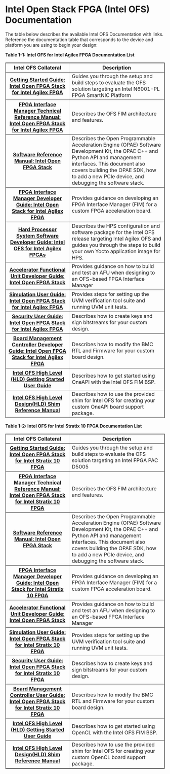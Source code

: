 # Intel Open Stack FPGA (Intel OFS) Documentation

The table below describes the available Intel OFS Documentation with links.   Reference the documentation table that corresponds to the device and platform you are using to begin your design:



**Table 1-1: Intel OFS for Intel Agilex FPGA Documentation List**
<table border="1" width="100%">
	<col style="width:40%">
	<col style="width:60%">	
	<thead>
	<tr>
		<th>Intel OFS Collateral</th>
		<th>Description</th>		
	</tr>
	</thead>
	<tbody>
	<tr>
		<th><a href="https://github.com/otcshare/intel-ofs-docs/blob/main/n6000/user_guides/ofs_getting_started/ug_qs_ofs_n6000.md">Getting Started Guide: Intel Open FPGA Stack for Intel Agilex FPGA</a></th>
		<td>Guides you through the setup and build steps to evaluate the OFS solution targeting an Intel N6001-PL FPGA SmartNIC Platform</td>
	</tr>
<tr>
		<th><a href="https://github.com/otcshare/intel-ofs-docs/blob/main/n6000/reference_manuals/ofs_fim/mnl_fim_ofs_n6000.md">FPGA Interface Manager Technical Reference Manual: Intel Open FPGA Stack for Intel Agilex FPGA</a></th>
		<td>Describes the OFS FIM architecture and features. </td>
	</tr>
<tr>
		<th><a href="https://github.com/otcshare/intel-ofs-docs/blob/main/common/reference_manual/ofs_sw/mnl_sw_ofs.md">Software Reference Manual: Intel Open FPGA Stack</a></th>
		<td>Describes the Open Programmable Acceleration Engine (OPAE) Software Development Kit, the OPAE C++ and Python API and management interfaces.  This document also covers building the OPAE SDK, how to add a new PCIe device, and debugging the software stack. </td>
	</tr>
	<tr>
		<th><a href="https://github.com/otcshare/intel-ofs-docs/blob/main/n6000/dev_guides/fim_dev/ug_dev_fim_ofs_n6000.md">FPGA Interface Manager Developer Guide: Intel Open Stack for Intel Agilex FPGA</a></th>
		<td>Provides guidance on developing an FPGA Interface Manager (FIM) for a custom FPGA acceleration board.</td>
	</tr>
<tr>
		<th><a href="https://github.com/otcshare/intel-ofs-docs/blob/main/n6000/user_guides/hps_developer/hps_developer_ug.md">Hard Processor System Software Developer Guide: Intel OFS for Intel Agilex FPGAs</td><td>Describes the HPS configuration and software package for the Intel OFS release targeting Intel Agilex OFS and guides you through the steps to build your own Yocto application image for HPS.
	</tr>
<tr>
		<th><a href="https://github.com/otcshare/intel-ofs-docs/blob/main/n6000/dev_guides/afu_dev/ug_dev_afu_ofs_n6000.md">Accelerator Functional Unit Developer Guide: Intel Open FPGA Stack</a></th>
		<td>Provides guidance on how to build and test an AFU when designing to an OFS-based FPGA Interface Manager </td></tr>
<tr>
		<th><a href="https://github.com/otcshare/intel-ofs-docs/blob/main/n6000/user_guides/uvm_simulation/ug_sim_ofs_n6000.md">Simulation User Guide: Intel Open FPGA Stack for Intel Agilex FPGA</a></th>
		<td>Provides steps for setting up the UVM verification tool suite and running UVM unit tests.</td>
	</tr>
	<tr>
		<th><a href="https://github.com/otcshare/intel-ofs-docs/blob/main/n6000/user_guides/%20ug_security_ofs_n6000/ug-pac-security-N6000.md">Security User Guide: Intel Open FPGA Stack for Intel Agilex FPGA</a></th>
		<td>Describes how to create keys and sign bitstreams for your custom design.</td>
	</tr>
<tr>
		<th><a href="https://github.com/otcshare/intel-ofs-docs/blob/main/n6000/user_guides/ug_bmc_ofs_n6000/ug_dev_bmc_ofs_n6000.md">Board Management Controller Developer Guide: Intel Open FPGA Stack for Intel Agilex FPGA</a></th>
		<td>Describes how to modify the BMC RTL and Firmware for your custom board design.</td>
	</tr>
	<tr>
		<th><a href="https://github.com/otcshare/intel-ofs-docs/blob/main/common/user_guides/ofs_hld/ug_hld_ofs.md">Intel OFS High Level (HLD) Getting Started User Guide</a></th>
		<td>Describes how to get started using OneAPI with the Intel OFS FIM BSP.</td>
	</tr>
	<tr>
		<th><a href="https://github.com/otcshare/intel-ofs-docs/blob/main/common/reference_manual/ofs_hld/mnl_hld_ofs.md">Intel OFS High Level Design(HLD) Shim Reference Manual</a></th>
		<td>Describes how to use the provided shim for Intel OFS for creating your custom OneAPI board support package.</td>
	</tr>
	</tbody>
</table>

**Table 1-2: Intel OFS for Intel Stratix 10 FPGA Documentation List**
<table border="1" width="100%">
	<col style="width:40%">
	<col style="width:60%">	
	<thead>
	<tr>
		<th>Intel OFS Collateral</th>
		<th>Description</th>		
	</tr>
	</thead>
	<tbody>
	<tr>
		<th><a href="https://github.com/otcshare/intel-ofs-docs/tree/master/d5005/user_guides/ug_qs_ofs_d5005/ug_qs_ofs_d5005.md">Getting Started Guide: Intel Open FPGA Stack for Intel Stratix 10 FPGA</a></th>
		<td>Guides you through the setup and build steps to evaluate the OFS solution targeting an Intel FPGA PAC D5005</td>
	</tr>
	<tr>
		<th><a href="https://github.com/otcshare/intel-ofs-docs/tree/master/d5005/reference_manuals/ofs_fim/mnl_fim_ofs_d5005.md">FPGA Interface Manager Technical Reference Manual: Intel Open FPGA Stack for Intel Stratix 10 FPGA</a></th>
		<td>Describes the OFS FIM architecture and features. </td>
	</tr>
<tr>
		<th><a href="https://github.com/otcshare/intel-ofs-docs/blob/main/common/reference_manual/ofs_sw/mnl_sw_ofs.md">Software Reference Manual: Intel Open FPGA Stack</a></th>
		<td>Describes the Open Programmable Acceleration Engine (OPAE) Software Development Kit, the OPAE C++ and Python API and management interfaces.  This document also covers building the OPAE SDK, how to add a new PCIe device, and debugging the software stack. </td>
	</tr>
	<tr>
		<th><a href="https://github.com/otcshare/intel-ofs-docs/tree/master/d5005/dev_guides/fim_dev/ug_dev_fim_ofs_d5005.md">FPGA Interface Manager Developer Guide: Intel Open Stack for Intel Stratix 10 FPGA</a></th>
		<td>Provides guidance on developing an FPGA Interface Manager (FIM) for a custom FPGA acceleration board.</td>
	</tr>
	<tr>
		<th><a href="https://github.com/otcshare/intel-ofs-docs/tree/master/d5005/dev_guides/AFU%20User%20Guide/AFU_User_Guide.md">Accelerator Functional Unit Developer Guide: Intel Open FPGA Stack</a></th>
		<td>Provides guidance on how to build and test an AFU when designing to an OFS-based FPGA Interface Manager </td></tr>
<tr>
		<th><a href="https://github.com/otcshare/intel-ofs-docs/tree/master/d5005/user_guides/ug_sim_ofs_d5005/ug_sim_ofs_d5005.md">Simulation User Guide: Intel Open FPGA Stack for Intel Stratix 10 FPGA</a></th>
		<td>Provides steps for setting up the UVM verification tool suite and running UVM unit tests.</td>
	</tr>
		<tr>
		<th><a href="https://github.com/otcshare/intel-ofs-docs/tree/master/d5005/user_guides/%20ug_security_ofs_d5005/ug-pac-security-d5005.md">Security User Guide: Intel Open FPGA Stack for Intel Stratix 10 FPGA</a></th>
		<td>Describes how to create keys and sign bitstreams for your custom design.</td>
	</tr>
<tr>
		<th><a href="https://github.com/otcshare/intel-ofs-docs/tree/master/d5005/user_guides/ug_bmc_ofs_d5005/IOFS_BMC_User_Guide.md">Board Management Controller User Guide: Intel Open FPGA Stack for Intel Stratix 10 FPGA</a></th>
		<td>Describes how to modify the BMC RTL and Firmware for your custom board design.</td>
	</tr>
<tr>
		<th><a href="https://github.com/otcshare/intel-ofs-docs/blob/main/common/user_guides/ofs_hld/ug_hld_ofs.md">Intel OFS High Level (HLD) Getting Started User Guide</a></th>
		<td>Describes how to get started using OpenCL with the Intel OFS FIM BSP.</td>
	</tr>
	<tr>
		<th><a href="https://github.com/otcshare/intel-ofs-docs/blob/main/common/reference_manual/ofs_hld/mnl_hld_ofs.md">Intel OFS High Level Design(HLD) Shim Reference Manual</a></th>
		<td>Describes how to use the provided shim for Intel OFS for creating your custom OpenCL board support package.</td>
	</tr>
	</tbody>
</table>

